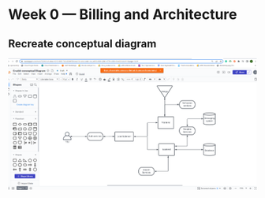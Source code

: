 # Week 0 — Billing and Architecture

## Recreate conceptual diagram

![Conceptual diagram](Assets/Conceptual-diagram-week-0.png)
